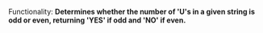 Functionality: **Determines whether the number of 'U's in a given string is odd or even, returning 'YES' if odd and 'NO' if even.**